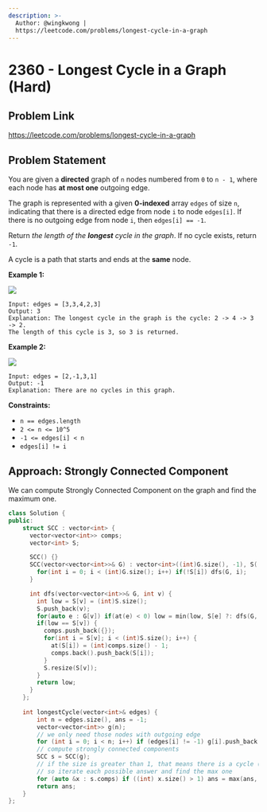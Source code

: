 ```yaml
---
description: >-
  Author: @wingkwong |
  https://leetcode.com/problems/longest-cycle-in-a-graph
---
```


# 2360 - Longest Cycle in a Graph (Hard)

## Problem Link

https://leetcode.com/problems/longest-cycle-in-a-graph

## Problem Statement

You are given a **directed** graph of `n` nodes numbered from `0` to `n - 1`, where each node has **at most one** outgoing edge.

The graph is represented with a given **0-indexed** array `edges` of size `n`, indicating that there is a directed edge from node `i` to node `edges[i]`. If there is no outgoing edge from node `i`, then `edges[i] == -1`.

Return _the length of the **longest** cycle in the graph_. If no cycle exists, return `-1`.

A cycle is a path that starts and ends at the **same** node.

**Example 1:**

![](https://assets.leetcode.com/uploads/2022/06/08/graph4drawio-5.png)

```
Input: edges = [3,3,4,2,3]
Output: 3
Explanation: The longest cycle in the graph is the cycle: 2 -> 4 -> 3 -> 2.
The length of this cycle is 3, so 3 is returned.
```

**Example 2:**

![](https://assets.leetcode.com/uploads/2022/06/07/graph4drawio-1.png)

```
Input: edges = [2,-1,3,1]
Output: -1
Explanation: There are no cycles in this graph.
```

**Constraints:**

* `n == edges.length`
* `2 <= n <= 10^5`
* `-1 <= edges[i] < n`
* `edges[i] != i`

## Approach: Strongly Connected Component

We can compute Strongly Connected Component on the graph and find the maximum one. 

<SolutionAuthor name="@wingkwong"/>

```cpp
class Solution {
public:
    struct SCC : vector<int> {
      vector<vector<int>> comps;
      vector<int> S;

      SCC() {}
      SCC(vector<vector<int>>& G) : vector<int>((int)G.size(), -1), S((int)G.size()) {
        for(int i = 0; i < (int)G.size(); i++) if(!S[i]) dfs(G, i);
      }

      int dfs(vector<vector<int>>& G, int v) {
        int low = S[v] = (int)S.size();
        S.push_back(v);
        for(auto e : G[v]) if(at(e) < 0) low = min(low, S[e] ?: dfs(G, e));
        if(low == S[v]) {
          comps.push_back({});
          for(int i = S[v]; i < (int)S.size(); i++) {
            at(S[i]) = (int)comps.size() - 1;
            comps.back().push_back(S[i]);
          }
          S.resize(S[v]);
        }
        return low;
      }
    };
    
    int longestCycle(vector<int>& edges) {
        int n = edges.size(), ans = -1;
        vector<vector<int>> g(n);
		// we only need those nodes with outgoing edge
        for (int i = 0; i < n; i++) if (edges[i] != -1) g[i].push_back(edges[i]);
		// compute strongly connected components
        SCC s = SCC(g);
		// if the size is greater than 1, that means there is a cycle (which has at least two nodes)
		// so iterate each possible answer and find the max one
        for (auto &x : s.comps) if ((int) x.size() > 1) ans = max(ans, (int) x.size());
        return ans;
    }
};
```